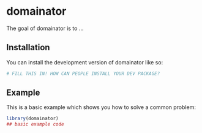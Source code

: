 # domainator

<!-- badges: start -->
<!-- badges: end -->

The goal of domainator is to ...

## Installation

You can install the development version of domainator like so:

``` r
# FILL THIS IN! HOW CAN PEOPLE INSTALL YOUR DEV PACKAGE?
```

## Example

This is a basic example which shows you how to solve a common problem:

``` r
library(domainator)
## basic example code
```

